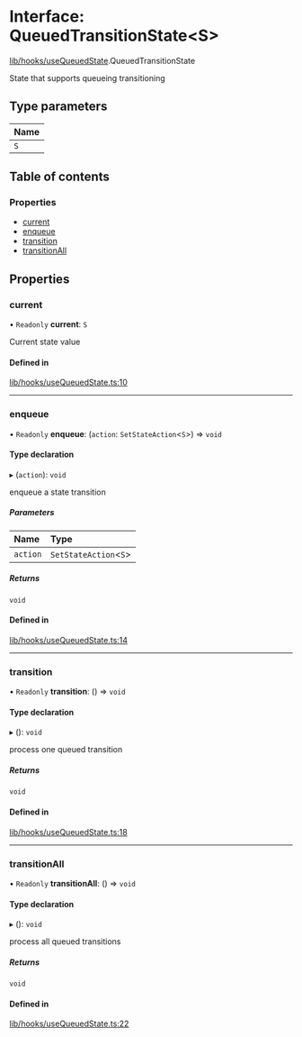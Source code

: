 # Interface: QueuedTransitionState<S\>

[lib/hooks/useQueuedState](../wiki/lib.hooks.useQueuedState).QueuedTransitionState

State that supports queueing transitioning

## Type parameters

| Name |
| :------ |
| `S` |

## Table of contents

### Properties

- [current](../wiki/lib.hooks.useQueuedState.QueuedTransitionState#current)
- [enqueue](../wiki/lib.hooks.useQueuedState.QueuedTransitionState#enqueue)
- [transition](../wiki/lib.hooks.useQueuedState.QueuedTransitionState#transition)
- [transitionAll](../wiki/lib.hooks.useQueuedState.QueuedTransitionState#transitionall)

## Properties

### current

• `Readonly` **current**: `S`

Current state value

#### Defined in

[lib/hooks/useQueuedState.ts:10](https://github.com/tristanjohnson849/react-controlled-animations/blob/699e18a/src/lib/hooks/useQueuedState.ts#L10)

___

### enqueue

• `Readonly` **enqueue**: (`action`: `SetStateAction`<`S`\>) => `void`

#### Type declaration

▸ (`action`): `void`

enqueue a state transition

##### Parameters

| Name | Type |
| :------ | :------ |
| `action` | `SetStateAction`<`S`\> |

##### Returns

`void`

#### Defined in

[lib/hooks/useQueuedState.ts:14](https://github.com/tristanjohnson849/react-controlled-animations/blob/699e18a/src/lib/hooks/useQueuedState.ts#L14)

___

### transition

• `Readonly` **transition**: () => `void`

#### Type declaration

▸ (): `void`

process one queued transition

##### Returns

`void`

#### Defined in

[lib/hooks/useQueuedState.ts:18](https://github.com/tristanjohnson849/react-controlled-animations/blob/699e18a/src/lib/hooks/useQueuedState.ts#L18)

___

### transitionAll

• `Readonly` **transitionAll**: () => `void`

#### Type declaration

▸ (): `void`

process all queued transitions

##### Returns

`void`

#### Defined in

[lib/hooks/useQueuedState.ts:22](https://github.com/tristanjohnson849/react-controlled-animations/blob/699e18a/src/lib/hooks/useQueuedState.ts#L22)
